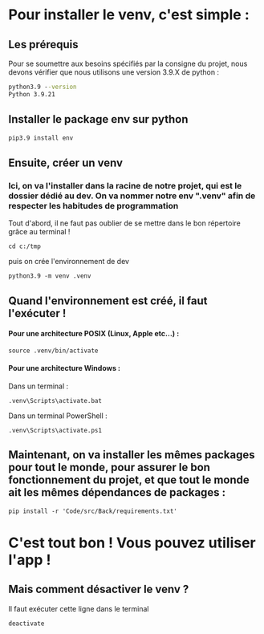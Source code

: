 # Pour installer le venv, c'est simple : 

## Les prérequis

Pour se soumettre aux besoins spécifiés par la consigne du projet, nous devons vérifier que nous utilisons une version 3.9.X de python :

```cmd 
python3.9 --version
Python 3.9.21
```

## Installer le package env sur python
```cmd
pip3.9 install env
```

## Ensuite, créer un venv
### Ici, on va l'installer dans la racine de notre projet, qui est le dossier dédié au dev. On va nommer notre env ".venv" afin de respecter les habitudes de programmation

Tout d'abord, il ne faut pas oublier de se mettre dans le bon répertoire grâce au terminal !
```
cd c:/tmp
```
puis on crée l'environnement de dev
```
python3.9 -m venv .venv
```

## Quand l'environnement est créé, il faut l'exécuter !

#### Pour une architecture POSIX (Linux, Apple etc...) :
```
source .venv/bin/activate
```

#### Pour une architecture Windows : 
Dans un terminal :
```
.venv\Scripts\activate.bat
```
Dans un terminal PowerShell :
```
.venv\Scripts\activate.ps1
```

## Maintenant, on va installer les mêmes packages pour tout le monde, pour assurer le bon fonctionnement du projet, et que tout le monde ait les mêmes dépendances de packages :

```
pip install -r 'Code/src/Back/requirements.txt'
```

# C'est tout bon ! Vous pouvez utiliser l'app !

## Mais comment désactiver le venv ?
Il faut exécuter cette ligne dans le terminal
```
deactivate
```